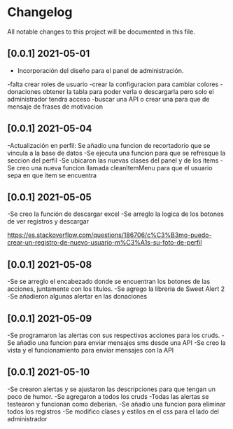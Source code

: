 # Changelog

All notable changes to this project will be documented in this file.

## [0.0.1] 2021-05-01

- Incorporación del diseño para el panel de administración.




-falta crear roles de usuario
-crear la configuracion para cambiar colores
-donaciones obtener la tabla para poder verla o descargarla pero solo el administrador tendra acceso
-buscar una API o crear una para que de mensaje de frases de motivacion






## [0.0.1] 2021-05-04
-Actualización en perfil: Se añadio una funcion de recortadorio que se vincula a la base de datos
-Se ejecuta una funcion para que se refresque la seccion del perfil
-Se ubicaron las nuevas clases del panel y de los items
-Se creo una nueva funcion llamada cleanItemMenu para que el usuario sepa en que item se encuentra

## [0.0.1] 2021-05-05
-Se creo la función de descargar excel
-Se arreglo la logica de los botones de ver registros y descargar



https://es.stackoverflow.com/questions/186706/c%C3%B3mo-puedo-crear-un-registro-de-nuevo-usuario-m%C3%A1s-su-foto-de-perfil


## [0.0.1] 2021-05-08
-Se se arreglo el encabezado donde se encuentran los botones de las acciones, juntamente con los titulos.
-Se agrego la libreria de Sweet Alert 2
-Se añadieron algunas alertar en las donaciones

## [0.0.1] 2021-05-09
-Se programaron las alertas con sus respectivas acciones para los cruds.
-Se añadio una funcion para enviar mensajes sms desde una API
-Se creo la vista y el funcionamiento para enviar mensajes con la API

## [0.0.1] 2021-05-10
-Se crearon alertas y se ajustaron las descripciones para que tengan un poco de humor.
-Se agregaron a todos los cruds
-Todas las alertas se testearon y funcionan como deberian.
-Se añadio una funcion para eliminar todos los registros
-Se modifico clases y estilos en el css para el lado del administrador